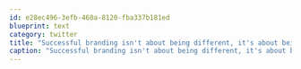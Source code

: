```yaml
---
id: e28ec496-3efb-460a-8120-fba337b181ed
blueprint: text
category: twitter
title: "Successful branding isn't about being different, it's about being better."
caption: "Successful branding isn't about being different, it's about being better."
---
```

